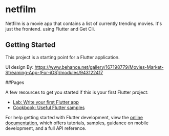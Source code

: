 # netfilm

Netfilm is a movie app that contains a list of currently trending movies. It's just the frontend. using Flutter and Get Cli.

## Getting Started

This project is a starting point for a Flutter application.

UI design By: https://www.behance.net/gallery/167198779/Movies-Market-Streaming-App-(For-iOS)/modules/943122417


##Pages

A few resources to get you started if this is your first Flutter project:

- [Lab: Write your first Flutter app](https://docs.flutter.dev/get-started/codelab)
- [Cookbook: Useful Flutter samples](https://docs.flutter.dev/cookbook)

For help getting started with Flutter development, view the
[online documentation](https://docs.flutter.dev/), which offers tutorials,
samples, guidance on mobile development, and a full API reference.
